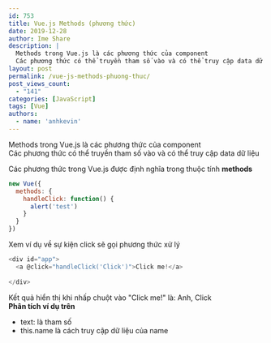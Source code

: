 ```yaml
---
id: 753
title: Vue.js Methods (phương thức)
date: 2019-12-28
author: Ime Share
description: |
  Methods trong Vue.js là các phương thức của component
  Các phương thức có thể truyền tham số vào và có thể truy cập data dữ liệu
layout: post
permalink: /vue-js-methods-phuong-thuc/
post_views_count:
  - "141"
categories: [JavaScript]
tags: [Vue]
authors:
  - name: 'anhkevin'
---
```

Methods trong Vue.js là các phương thức của component  
Các phương thức có thể truyền tham số vào và có thể truy cập data dữ liệu

Các phương thức trong Vue.js được định nghĩa trong thuộc tính **methods**

```javascript
new Vue({
  methods: {
    handleClick: function() {
      alert('test')
    }
  }
})

```

Xem ví dụ về sự kiện click sẽ gọi phương thức xử lý

```javascript
<div id="app">
  <a @click="handleClick('Click')">Click me!</a>
  
</div>


```

Kết quả hiển thị khi nhấp chuột vào "Click me!" là: Anh, Click  
**Phân tích ví dụ trên**  
- text: là tham số  
- this.name là cách truy cập dữ liệu của name
